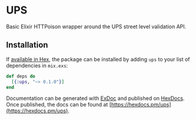 # UPS

Basic Elixir HTTPoison wrapper around the UPS street level validation API.

## Installation

If [available in Hex](https://hex.pm/docs/publish), the package can be installed
by adding `ups` to your list of dependencies in `mix.exs`:

```elixir
def deps do
  [{:ups, "~> 0.1.0"}]
end
```

Documentation can be generated with [ExDoc](https://github.com/elixir-lang/ex_doc)
and published on [HexDocs](https://hexdocs.pm). Once published, the docs can
be found at [https://hexdocs.pm/ups](https://hexdocs.pm/ups).

